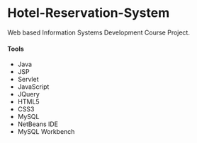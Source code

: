 # Hotel-Reservation-System
Web based Information Systems Development Course Project.

#### Tools

* Java
* JSP
* Servlet
* JavaScript
* JQuery
* HTML5
* CSS3
* MySQL
* NetBeans IDE
* MySQL Workbench
